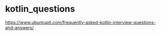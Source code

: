 # kotlin_questions
https://www.ubuntupit.com/frequently-asked-kotlin-interview-questions-and-answers/
